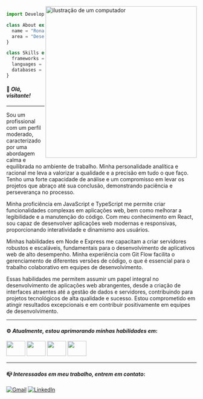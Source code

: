 <img src="https://raw.githubusercontent.com/MicaelliMedeiros/micaellimedeiros/master/image/computer-illustration.png" alt="ilustração de um computador" min-width="400px" max-width="400px" width="400px" align="right">

```js
import Developer from "ronaldofrancas";

class About extends Developer {
  name = "Ronaldo França";
  area = "Desenvolvedor Front-End";
}

class Skills extends Developer {
  frameworks = ["Nest, React, Prisma, Django, Express"];
  languages = ["Python, Javascript, Typescript"];
  databases = ["SQLite, PostgreSQL"];
}
```
#### 👋 *Olá, visitante!*

<hr>

Sou um profissional com um perfil moderado, caracterizado por uma abordagem calma e equilibrada no ambiente de trabalho. Minha personalidade analítica e racional me leva a valorizar a qualidade e a precisão em tudo o que faço. Tenho uma forte capacidade de análise e um compromisso em levar os projetos que abraço até sua conclusão, demonstrando paciência e perseverança no processo. 

Minha proficiência em JavaScript e TypeScript me permite criar funcionalidades complexas em aplicações web, bem como melhorar a legibilidade e a manutenção do código. Com meu conhecimento em React, sou capaz de desenvolver aplicações web modernas e responsivas, proporcionando interatividade e dinamismo aos usuários. 

Minhas habilidades em Node e Express me capacitam a criar servidores robustos e escaláveis, fundamentais para o desenvolvimento de aplicativos web de alto desempenho. Minha experiência com Git Flow facilita o gerenciamento de diferentes versões de código, o que é essencial para o trabalho colaborativo em equipes de desenvolvimento. 

Essas habilidades me permitem assumir um papel integral no desenvolvimento de aplicações web abrangentes, desde a criação de interfaces atraentes até a gestão de dados e servidores, contribuindo para projetos tecnológicos de alta qualidade e sucesso. Estou comprometido em atingir resultados excepcionais e em contribuir positivamente em equipes de desenvolvimento. 

<hr>

#### ⚙️ *Atualmente, estou aprimorando minhas habilidades em*:
  <a href="#"><img src="https://cdn.jsdelivr.net/gh/devicons/devicon/icons/python/python-original.svg" width="50" height="40"/></a>
  <a href="#"><img src="https://cdn.jsdelivr.net/gh/devicons/devicon/icons/nodejs/nodejs-original.svg" width="50" height="40"/></a>
  <a href="#"><img src="https://cdn.jsdelivr.net/gh/devicons/devicon/icons/django/django-plain.svg" width="50" height="40"/></a>
  <a href="#"><img src="https://cdn.jsdelivr.net/gh/devicons/devicon/icons/express/express-original.svg" width="50" height="40"/></a>

<hr>

#### 📪 *Interessados em meu trabalho, entrem em contato*:
<p align="left">
  <a href="mailto:ronaldofrancajr@gmail.com">
  <img title="Gmail" src="https://img.shields.io/badge/Gmail-red?style=for-the-badge&logo=gmail&logoColor=white" alt="Gmail"/></a>

  <a href="https://www.linkedin.com/in/ronaldofrancas/">
  <img  title="LinkedIn" src="https://img.shields.io/badge/LinkedIn-blue?style=for-the-badge&logo=linkedin&logoColor=white" alt="LinkedIn"/></a>
</p>
